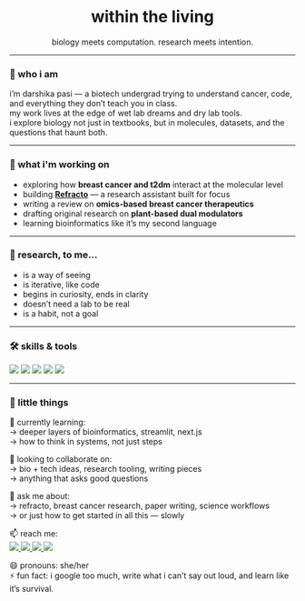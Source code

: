 <h1 align="center">within the living</h1>
<p align="center">
biology meets computation.
research meets intention.
</p>

---

### 🧬 who i am  
i’m darshika pasi — a biotech undergrad trying to understand cancer, code, and everything they don’t teach you in class.  
my work lives at the edge of wet lab dreams and dry lab tools.  
i explore biology not just in textbooks, but in molecules, datasets, and the questions that haunt both.

---

### 🔭 what i'm working on  
- exploring how **breast cancer and t2dm** interact at the molecular level  
- building [**Refracto**](https://refracto.vercel.app) — a research assistant built for focus  
- writing a review on **omics-based breast cancer therapeutics**  
- drafting original research on **plant-based dual modulators**  
- learning bioinformatics like it’s my second language

---

### 🔬 research, to me...  
- is a way of seeing  
- is iterative, like code  
- begins in curiosity, ends in clarity  
- doesn’t need a lab to be real  
- is a habit, not a goal

---

### 🛠 skills & tools  
<p>
  <img src="https://img.shields.io/badge/Python-3776AB?style=for-the-badge&logo=python&logoColor=white" />
  <img src="https://img.shields.io/badge/Streamlit-FF4B4B?style=for-the-badge&logo=streamlit&logoColor=white" />
  <img src="https://img.shields.io/badge/Markdown-000000?style=for-the-badge&logo=markdown&logoColor=white" />
  <img src="https://img.shields.io/badge/GitHub-181717?style=for-the-badge&logo=github&logoColor=white" />
  <img src="https://img.shields.io/badge/PubMed-4A90E2?style=for-the-badge&logo=data:image/svg+xml;base64,PHN2Zy...&logoColor=white" />
</p>

---

### 📌 little things

🌱 currently learning:  
→ deeper layers of bioinformatics, streamlit, next.js  
→ how to think in systems, not just steps

👯 looking to collaborate on:  
→ bio + tech ideas, research tooling, writing pieces  
→ anything that asks good questions

💬 ask me about:  
→ refracto, breast cancer research, paper writing, science workflows  
→ or just how to get started in all this — slowly

📫 reach me:  
<a href="mailto:darshikapasi103@gmail.com">
  <img src="https://img.shields.io/badge/email-D14836?style=for-the-badge&logo=gmail&logoColor=white" />
</a>
<a href="https://linkedin.com/in/darshikapasi">
  <img src="https://img.shields.io/badge/linkedin-0A66C2?style=for-the-badge&logo=linkedin&logoColor=white" />
</a>
<a href="https://instagram.com/darshikaa_0">
  <img src="https://img.shields.io/badge/instagram-E4405F?style=for-the-badge&logo=instagram&logoColor=white" />
</a>
<a href="https://twitter.com/darshikapasi">
  <img src="https://img.shields.io/badge/twitter-1DA1F2?style=for-the-badge&logo=twitter&logoColor=white" />
</a>

😄 pronouns: she/her  
⚡ fun fact: i google too much, write what i can’t say out loud, and learn like it’s survival.
